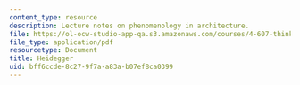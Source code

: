 ```yaml
---
content_type: resource
description: Lecture notes on phenomenology in architecture.
file: https://ol-ocw-studio-app-qa.s3.amazonaws.com/courses/4-607-thinking-about-architecture-in-history-and-at-present-fall-2009/bff6ccde8c279f7aa83ab07ef8ca0399_MIT4_607F09_lec11.pdf
file_type: application/pdf
resourcetype: Document
title: Heidegger
uid: bff6ccde-8c27-9f7a-a83a-b07ef8ca0399
---
```

